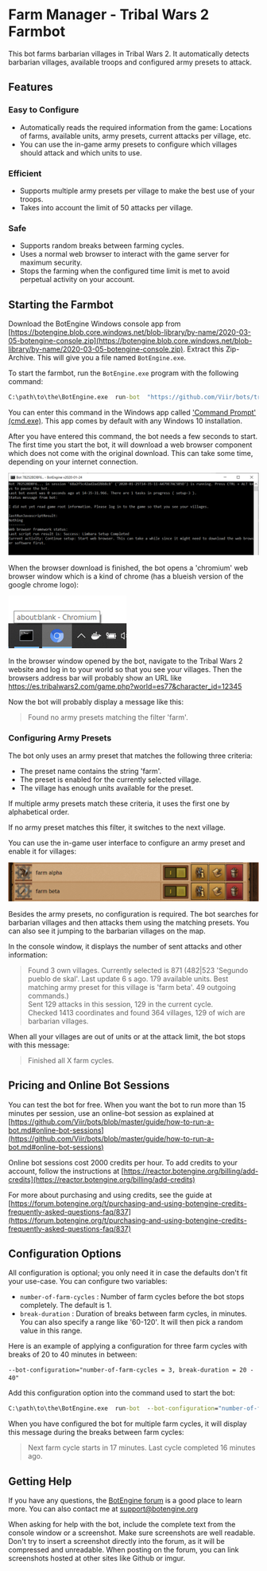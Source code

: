# Farm Manager - Tribal Wars 2 Farmbot

This bot farms barbarian villages in Tribal Wars 2.
It automatically detects barbarian villages, available troops and configured army presets to attack.

## Features

### Easy to Configure

+ Automatically reads the required information from the game: Locations of farms, available units, army presets, current attacks per village, etc.
+ You can use the in-game army presets to configure which villages should attack and which units to use.

### Efficient

+ Supports multiple army presets per village to make the best use of your troops.
+ Takes into account the limit of 50 attacks per village.

### Safe

+ Supports random breaks between farming cycles.
+ Uses a normal web browser to interact with the game server for maximum security.
+ Stops the farming when the configured time limit is met to avoid perpetual activity on your account.

## Starting the Farmbot

Download the BotEngine Windows console app from 
[https://botengine.blob.core.windows.net/blob-library/by-name/2020-03-05-botengine-console.zip](https://botengine.blob.core.windows.net/blob-library/by-name/2020-03-05-botengine-console.zip). Extract this Zip-Archive. This will give you a file named `BotEngine.exe`.

To start the farmbot, run the `BotEngine.exe` program with the following command:

```cmd
C:\path\to\the\BotEngine.exe  run-bot  "https://github.com/Viir/bots/tree/032f0dc8d3d229d8fee1ff2fb787b59ef9880c8e/implement/applications/tribal-wars-2/tribal-wars-2-farmbot"
```
You can enter this command in the Windows app called ['Command Prompt' (cmd.exe)](https://en.wikipedia.org/wiki/Cmd.exe). This app comes by default with any Windows 10 installation.

After you have entered this command, the bot needs a few seconds to start.
The first time you start the bot, it will download a web browser component which does not come with the original download. This can take some time, depending on your internet connection.

![Tribal Wars 2 Farmbot Starting](./image/2020-01-25.tribal-wars-2-farmbot-before-login.png)

When the browser download is finished, the bot opens a 'chromium' web browser window which is a kind of chrome (has a blueish version of the google chrome logo):

![Chromium Window Appears](./image/2020-01-25.tribal-wars-2-farmbot-chromium-taskbar.png)

In the browser window opened by the bot, navigate to the Tribal Wars 2 website and log in to your world so that you see your villages.
Then the browsers address bar will probably show an URL like https://es.tribalwars2.com/game.php?world=es77&character_id=12345

Now the bot will probably display a message like this:

> Found no army presets matching the filter 'farm'.

### Configuring Army Presets

The bot only uses an army preset that matches the following three criteria:

+ The preset name contains the string 'farm'.
+ The preset is enabled for the currently selected village.
+ The village has enough units available for the preset.

If multiple army presets match these criteria, it uses the first one by alphabetical order.

If no army preset matches this filter, it switches to the next village.

You can use the in-game user interface to configure an army preset and enable it for villages:

![Configuring Army Presets in-game](./image/2020-01-25.tribal-wars-2-farmbot-configure-army-preset.png)

Besides the army presets, no configuration is required.
The bot searches for barbarian villages and then attacks them using the matching presets. You can also see it jumping to the barbarian villages on the map.

In the console window, it displays the number of sent attacks and other information:

> Found 3 own villages. Currently selected is 871 (482|523 'Segundo pueblo de skal'. Last update 6 s ago. 179 available units. Best matching army preset for this village is 'farm beta'. 49 outgoing commands.)  
> Sent 129 attacks in this session, 129 in the current cycle.  
> Checked 1413 coordinates and found 364 villages, 129 of wich are barbarian villages. 

When all your villages are out of units or at the attack limit, the bot stops with this message:

> Finished all X farm cycles.

## Pricing and Online Bot Sessions

You can test the bot for free. When you want the bot to run more than 15 minutes per session, use an online-bot session as explained at [https://github.com/Viir/bots/blob/master/guide/how-to-run-a-bot.md#online-bot-sessions](https://github.com/Viir/bots/blob/master/guide/how-to-run-a-bot.md#online-bot-sessions)

Online bot sessions cost 2000 credits per hour. To add credits to your account, follow the instructions at [https://reactor.botengine.org/billing/add-credits](https://reactor.botengine.org/billing/add-credits)

For more about purchasing and using credits, see the guide at [https://forum.botengine.org/t/purchasing-and-using-botengine-credits-frequently-asked-questions-faq/837](https://forum.botengine.org/t/purchasing-and-using-botengine-credits-frequently-asked-questions-faq/837)

## Configuration Options

All configuration is optional; you only need it in case the defaults don't fit your use-case.
You can configure two variables:

+ `number-of-farm-cycles` : Number of farm cycles before the bot stops completely. The default is 1.
+ `break-duration` : Duration of breaks between farm cycles, in minutes. You can also specify a range like '60-120'. It will then pick a random value in this range.

Here is an example of applying a configuration for three farm cycles with breaks of 20 to 40 minutes in between:

```text
--bot-configuration="number-of-farm-cycles = 3, break-duration = 20 - 40"
```

Add this configuration option into the command used to start the bot:

```cmd
C:\path\to\the\BotEngine.exe  run-bot  --bot-configuration="number-of-farm-cycles = 3, break-duration = 20 - 40"  "https://github.com/Viir/bots/tree/032f0dc8d3d229d8fee1ff2fb787b59ef9880c8e/implement/applications/tribal-wars-2/tribal-wars-2-farmbot"
```

When you have configured the bot for multiple farm cycles, it will display this message during the breaks between farm cycles:

> Next farm cycle starts in 17 minutes. Last cycle completed 16 minutes ago. 

## Getting Help

If you have any questions, the [BotEngine forum](https://forum.botengine.org) is a good place to learn more. You can also contact me at [support@botengine.org](mailto:support@botengine.org?subject=Tribal%20Wars%202%20Farmbot%20-%20your%20issue%20here)

When asking for help with the bot, include the complete text from the console window or a screenshot. Make sure screenshots are well readable. Don't try to insert a screenshot directly into the forum, as it will be compressed and unreadable. When posting on the forum, you can link screenshots hosted at other sites like Github or imgur.
